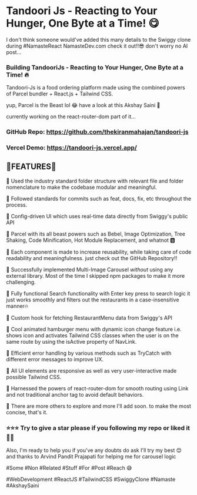 # Tandoori Js - Reacting to Your Hunger, One Byte at a Time! 😋
I don't think someone would've added this many details to the Swiggy clone during #NamasteReact NamasteDev.com check it out!!😎 don't worry no AI post...



### Building TandooriJs - Reacting to Your Hunger, One Byte at a Time! 🔥

Tandoori-Js is a food ordering platform made using the combined powers of Parcel bundler + React.js + Tailwind CSS.

yup, Parcel is the Beast lol 😂 have a look at this Akshay Saini 🚀

currently working on the react-router-dom part of it...



### GitHub Repo: https://github.com/thekiranmahajan/tandoori-js

### Vercel Demo: https://tandoori-js.vercel.app/


## 🐼FEATURES🐼

🍭 Used the industry standard folder structure with relevant file and folder nomenclature to make the codebase modular and meaningful. 

🍭 Followed standards for commits such as feat, docs, fix, etc throughout the process.

🍭 Config-driven UI which uses real-time data directly from Swiggy's public API

🍭 Parcel with its all beast powers such as Bebel, Image Optimization, Tree Shaking, Code Minification, Hot Module Replacement, and whatnot 🅱️

🍭 Each component is made to increase reusability, while taking care of code readability and meaningfulness. just check out the GitHub Repository!!

🍭 Successfully implemented Multi-Image Carousel *without* using any external library. Most of the time I skipped npm packages to make it more challenging.

🍭 Fully functional Search functionality with Enter key press to search logic it just works smoothly and filters out the restaurants in a case-insensitive manner🔥

🍭 Custom hook for fetching RestaurantMenu data from Swiggy's API

🍭 Cool animated hamburger menu with dynamic icon change feature i.e. shows icon and activates Tailwind CSS classes when the user is on the same route by using the isActive property of NavLink.

🍭 Efficient error handling by various methods such as TryCatch with different error messages to improve UX.

🍭 All UI elements are responsive as well as very user-interactive made possible Tailwind CSS.

🍭 Harnessed the powers of react-router-dom for smooth routing using Link and not traditional anchor tag to avoid default behaviors.

🍭 There are more others to explore and more I'll add soon. to make the most concise, that's it. 



### ⭐⭐⭐ Try to give a star please if you following my repo or liked it 🙏🏻

 Also, I'm ready to help you if you've any doubts do ask I'll try my best 😊 and thanks to Arvind Pandit Prajapati for helping me for carousel logic 



 









 



#Some #Non #Related #Stuff #For #Post #Reach 😅

#WebDevelopment #ReactJS #TailwindCSS #SwiggyClone #Namaste #AkshaySaini 
